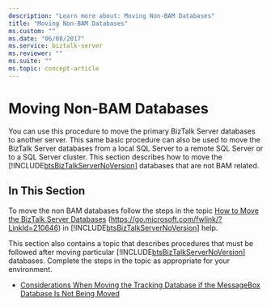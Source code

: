 ```yaml
---
description: "Learn more about: Moving Non-BAM Databases"
title: "Moving Non-BAM Databases"
ms.custom: ""
ms.date: "06/08/2017"
ms.service: biztalk-server
ms.reviewer: ""
ms.suite: ""
ms.topic: concept-article
---
```

# Moving Non-BAM Databases
You can use this procedure to move the primary BizTalk Server databases to another server. This same basic procedure can also be used to move the BizTalk Server databases from a local SQL Server to a remote SQL Server or to a SQL Server cluster. This section describes how to move the [!INCLUDE[btsBizTalkServerNoVersion](../includes/btsbiztalkservernoversion-md.md)] databases that are not BAM related.

## In This Section
 To move the non BAM databases follow the steps in the topic [How to Move the BizTalk Server Databases](../core/how-to-move-the-biztalk-server-databases.md) (<https://go.microsoft.com/fwlink/?LinkId=210646>) in [!INCLUDE[btsBizTalkServerNoVersion](../includes/btsbiztalkservernoversion-md.md)] help.

 This section also contains a topic that describes procedures that must be followed after moving particular [!INCLUDE[btsBizTalkServerNoVersion](../includes/btsbiztalkservernoversion-md.md)] databases. Complete the steps in the topic as appropriate for your environment.

-   [Considerations When Moving the Tracking Database if the MessageBox Database Is Not Being Moved](../technical-guides/before-you-move-the-tracking-database-if-messagebox-database-is-not-moving.md)
